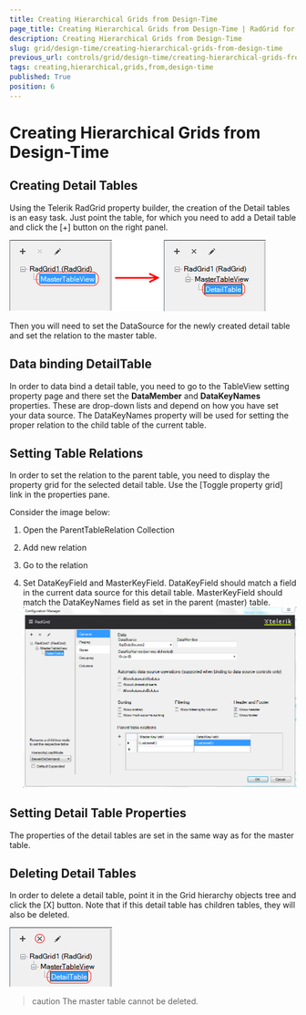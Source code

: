 ```yaml
---
title: Creating Hierarchical Grids from Design-Time
page_title: Creating Hierarchical Grids from Design-Time | RadGrid for ASP.NET AJAX Documentation
description: Creating Hierarchical Grids from Design-Time
slug: grid/design-time/creating-hierarchical-grids-from-design-time
previous_url: controls/grid/design-time/creating-hierarchical-grids-from-design-time
tags: creating,hierarchical,grids,from,design-time
published: True
position: 6
---
```


# Creating Hierarchical Grids from Design-Time



## Creating Detail Tables

Using the Telerik RadGrid property builder, the creation of the Detail tables is an easy task. Just point the table, for which you need to add a Detail table and click the [+] button on the right panel.

![Create detail tables](images/grid_creating-hierarchical-grids-from-design-time1.png)

Then you will need to set the DataSource for the newly created detail table and set the relation to the master table.

## Data binding DetailTable

In order to data bind a detail table, you need to go to the TableView setting property page and there set the **DataMember** and **DataKeyNames** properties. These are drop-down lists and depend on how you have set your data source. The DataKeyNames property will be used for setting the proper relation to the child table of the current table.

## Setting Table Relations

In order to set the relation to the parent table, you need to display the property grid for the selected detail table. Use the [Toggle property grid] link in the properties pane.

Consider the image below:

1. Open the ParentTableRelation Collection

1. Add new relation

1. Go to the relation

1. Set DataKeyField and MasterKeyField. DataKeyField should match a field in the current data source for this detail table. MasterKeyField should match the DataKeyNames field as set in the parent (master) table.
![Setting Parent Table Relations](images/grid_creating-hierarchical-grids-from-design-time2.png)

## Setting Detail Table Properties

The properties of the detail tables are set in the same way as for the master table.

## Deleting Detail Tables

In order to delete a detail table, point it in the Grid hierarchy objects tree and click the [X] button. Note that if this detail table has children tables, they will also be deleted.

![Delete Detail Table](images/grid_creating-hierarchical-grids-from-design-time3.png)

>caution The master table cannot be deleted.
>

